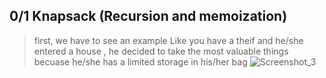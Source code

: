 ## 0/1 Knapsack (Recursion and memoization)

> first, we have to see an example Like you have a theif and he/she entered a house , he decided to take the most valuable things becuase he/she has a limited storage in his/her bag 
![Screenshot_3](https://user-images.githubusercontent.com/60802724/200031172-2a596480-3d14-4950-b87d-b38f85b2f6ae.png)

<!---
SORVER/SORVER is a ✨ special ✨ repository because its `README.md` (this file) appears on your GitHub profile.
You can click the Preview link to take a look at your changes.
--->
